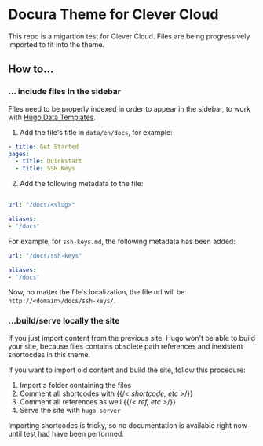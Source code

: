 
# Docura Theme for Clever Cloud

This repo is a migartion test for Clever Cloud. Files are being progressively imported to fit into the theme.

## How to...

### ... include files in the sidebar

Files need to be properly indexed in order to appear in the sidebar, to work with [Hugo Data Templates](https://gohugo.io/templates/data-templates/).

1. Add the file's title in `data/en/docs`, for example:
  
  ```yaml
  - title: Get Started
  pages:
    - title: Quickstart
    - title: SSH Keys
```

2. Add the following metadata to the file:

```yaml

url: "/docs/<slug>"

aliases:
- "/docs"
```

For example, for `ssh-keys.md`, the following metadata has been added:

```yaml
url: "/docs/ssh-keys"

aliases:
- "/docs"
```

Now, no matter the file's localization, the file url will be `http://<domain>/docs/ssh-keys/`.

### ...build/serve locally the site

If you just import content from the previous site, Hugo won't be able to build your site, because files contains obsolete path references and inexistent shortocdes in this theme.

If you want to import old content and build the site, follow this procedure:

1. Import a folder containing the files
2. Comment all shortcodes with {{/*< shortcode, etc >*/}}
3. Comment all references as well {{/*< ref, etc >*/}}
4. Serve the site with `hugo server`

Importing shortcodes is tricky, so no documentation is available right now until test had have been performed.
